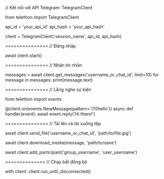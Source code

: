 // Kết nối với API Telegram: TelegramClient

from telethon import TelegramClient

api_id = 'your_api_id'
api_hash = 'your_api_hash'

client = TelegramClient('session_name', api_id, api_hash)

===============
// Đăng nhập

await client.start()

===============
// Nhận tin nhắn

messages = await client.get_messages('username_or_chat_id', limit=10)
for message in messages:
    print(message.text)

===============
// Lắng nghe sự kiện

from telethon import events

@client.on(events.NewMessage(pattern='(?i)hello'))
async def handler(event):
    await event.reply('Hi there!')

===============
// Tải lên và tải xuống tệp

await client.send_file('username_or_chat_id', 'path/to/file.jpg')

await client.download_media(message, 'path/to/save')

await client.add_participant('group_username', 'user_username')

==============
// Chạy bất đồng bộ

with client:
    client.run_until_disconnected()


